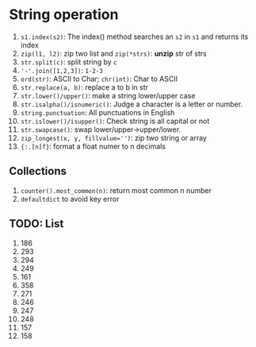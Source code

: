 # String operation

1. `s1.index(s2)`: The index() method searches an `s2` in `s1` and returns its index
2. `zip(l1, l2)`: zip two list and `zip(*strs)`: **unzip** str of strs
3. `str.split(c)`: split string by `c`
4. `'-'.join([1,2,3])`: `1-2-3`
5. `ord(str)`: ASCII to Char; `chr(int)`: Char to ASCII
6. `str.replace(a, b)`: replace a to b in str
7. `str.lower()/upper()`: make a string lower/upper case
8. `str.isalpha()/isnumeric()`: Judge a character is a letter or number.
9. `string.punctuation`: All punctuations in English
10. `str.islower()/isupper()`: Check string is all capital or not
11. `str.swapcase()`: swap lower/upper->upper/lower.
12. `zip_longest(x, y, fillvalue='')`: zip two string or array
13. `{:.[n]f}`: format a float numer to n decimals

## Collections

1. `counter().most_common(n)`: return most common n number
2. `defaultdict` to avoid key error

## TODO: List

1. 186
2. 293
3. 294
4. 249
5. 161
6. 358
7. 271
8. 246
9. 247
10. 248
11. 157
12. 158
